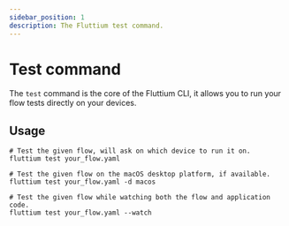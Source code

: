 ```yaml
---
sidebar_position: 1
description: The Fluttium test command.
---
```


# Test command

The `test` command is the core of the Fluttium CLI, it allows you to run your flow tests directly
on your devices. 

## Usage

```shell
# Test the given flow, will ask on which device to run it on.
fluttium test your_flow.yaml

# Test the given flow on the macOS desktop platform, if available.
fluttium test your_flow.yaml -d macos

# Test the given flow while watching both the flow and application code.
fluttium test your_flow.yaml --watch
```
